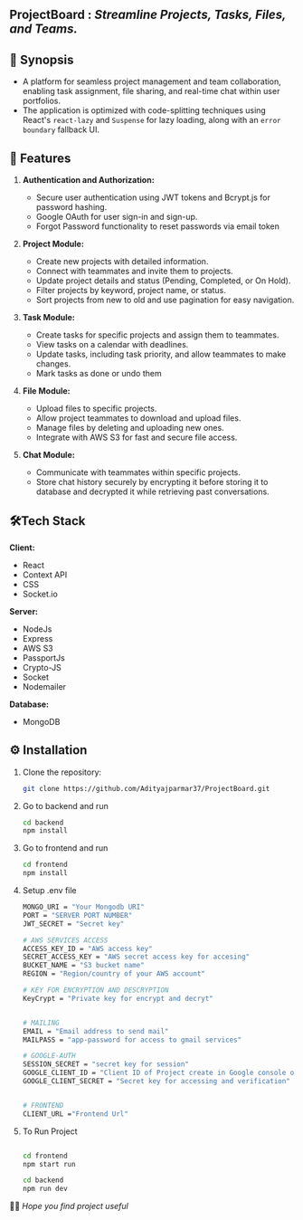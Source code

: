 ## ProjectBoard : *Streamline Projects, Tasks, Files, and Teams.*


## 📑 Synopsis 

- A platform for seamless project management and team collaboration, enabling task assignment, file sharing, and real-time chat within user portfolios.
- The application is optimized with code-splitting techniques using React's `react-lazy` and `Suspense` for lazy loading, along with an `error boundary` fallback UI.


## 📜 Features

1. **Authentication and Authorization:**
    - Secure user authentication using JWT tokens and Bcrypt.js for password hashing.
    - Google OAuth for user sign-in and sign-up.
    - Forgot Password functionality to reset passwords via email token

3. **Project Module:**
    - Create new projects with detailed information.
    - Connect with teammates and invite them to projects.
    - Update project details and status (Pending, Completed, or On Hold).
    - Filter projects by keyword, project name, or status.
    - Sort projects from new to old and use pagination for easy navigation.
 

5. **Task Module:**
    - Create tasks for specific projects and assign them to teammates.
    - View tasks on a calendar with deadlines.
    - Update tasks, including task priority, and allow teammates to make changes.
    - Mark tasks as done or undo them
  

7. **File Module:**
    - Upload files to specific projects.
    - Allow project teammates to download and upload files.
    - Manage files by deleting and uploading new ones.
    - Integrate with AWS S3 for fast and secure file access.
  
9. **Chat Module:**
    - Communicate with teammates within specific projects.
    - Store chat history securely by encrypting it before storing it to database and decrypted it while retrieving past conversations.
     

## 🛠️Tech Stack

**Client:** 
* React
* Context API
* CSS
* Socket.io

**Server:** 
* NodeJs
* Express
* AWS S3
* PassportJs
* Crypto-JS
* Socket
* Nodemailer


**Database:**
* MongoDB 


## ⚙️ Installation

1. Clone the repository:

   ```bash
   git clone https://github.com/Adityajparmar37/ProjectBoard.git
   ```

2. Go to backend and run 
    ```bash
    cd backend
    npm install
    ```

3. Go to frontend and run
    ```bash
    cd frontend
    npm install
    ```

4. Setup .env file 
    ```bash
    MONGO_URI = "Your Mongodb URI"
    PORT = "SERVER PORT NUMBER"
    JWT_SECRET = "Secret key"
    
    # AWS SERVICES ACCESS 
    ACCESS_KEY_ID = "AWS access key"
    SECRET_ACCESS_KEY = "AWS secret access key for accesing"
    BUCKET_NAME = "S3 bucket name"
    REGION = "Region/country of your AWS account"
    
    # KEY FOR ENCRYPTION AND DESCRYPTION
    KeyCrypt = "Private key for encrypt and decryt"
    
    
    # MAILING
    EMAIL = "Email address to send mail"
    MAILPASS = "app-password for access to gmail services"
    
    # GOOGLE-AUTH
    SESSION_SECRET = "secret key for session"
    GOOGLE_CLIENT_ID = "Client ID of Project create in Google console of your account"
    GOOGLE_CLIENT_SECRET = "Secret key for accessing and verification"
    
    
    # FRONTEND
    CLIENT_URL ="Frontend Url"
    ```


5. To Run Project
    ```bash

    cd frontend
    npm start run 

    cd backend
    npm run dev
    ```

 🤞🏻 *Hope you find project useful*
